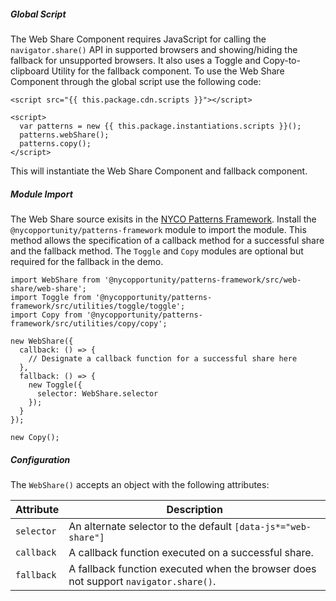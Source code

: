 <!-- Headers start with h5 ##### -->

##### Global Script

The Web Share Component requires JavaScript for calling the `navigator.share()` API in supported browsers and showing/hiding the fallback for unsupported browsers. It also uses a Toggle and Copy-to-clipboard Utility for the fallback component. To use the Web Share Component through the global script use the following code:

    <script src="{{ this.package.cdn.scripts }}"></script>

    <script>
      var patterns = new {{ this.package.instantiations.scripts }}();
      patterns.webShare();
      patterns.copy();
    </script>

This will instantiate the Web Share Component and fallback component.

##### Module Import

The Web Share source exisits in the [NYCO Patterns Framework](https://github.com/CityOfNewYork/nyco-patterns-framework). Install the `@nycopportunity/patterns-framework` module to import the module. This method allows the specification of a callback method for a successful share and the fallback method. The `Toggle` and `Copy` modules are optional but required for the fallback in the demo.

    import WebShare from '@nycopportunity/patterns-framework/src/web-share/web-share';
    import Toggle from '@nycopportunity/patterns-framework/src/utilities/toggle/toggle';
    import Copy from '@nycopportunity/patterns-framework/src/utilities/copy/copy';

    new WebShare({
      callback: () => {
        // Designate a callback function for a successful share here
      },
      fallback: () => {
        new Toggle({
          selector: WebShare.selector
        });
      }
    });

    new Copy();

##### Configuration

The `WebShare()` accepts an object with the following attributes:

Attribute    | Description
-------------|-
`selector`   | An alternate selector to the default `[data-js*="web-share"]`
`callback`   | A callback function executed on a successful share.
`fallback`   | A fallback function executed when the browser does not support `navigator.share()`.

<!-- ##### Polyfills

Describe any required polyfills. -->
